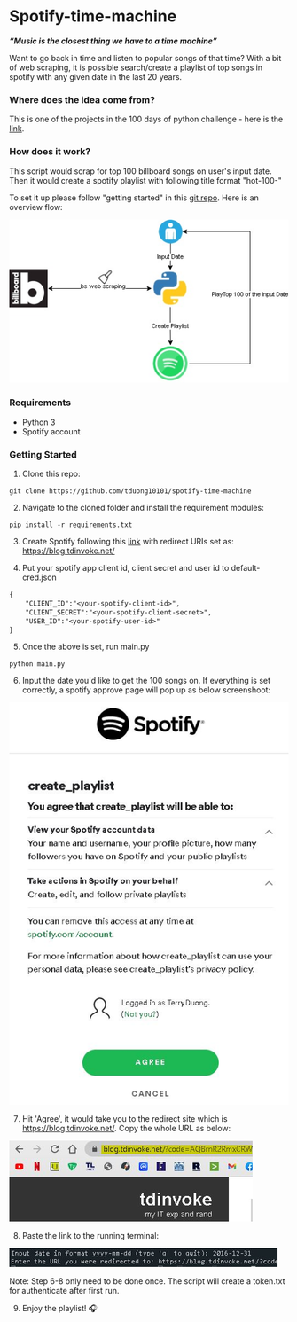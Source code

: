 # Spotify-time-machine
__*“Music is the closest thing we have to a time machine”*__

Want to go back in time and listen to popular songs of that time? With a bit of web scraping, it is possible search/create a playlist of top songs in spotify with any given date in the last 20 years.

### Where does the idea come from?

This is one of the projects in the 100 days of python challenge - here is the [link](https://100daysofpython.dev/).

### How does it work?


This script would scrap for top 100 billboard songs on user's input date. Then it would create a spotify playlist with following title format "hot-100-<date>"

To set it up please follow "getting started" in this [git repo](https://github.com/tduong10101/spotify-time-machine). Here is an overview flow:

![Overview](/img/spotify-time-machine.jpg)


### Requirements

- Python 3
- Spotify account

### Getting Started

1. Clone this repo:

```
git clone https://github.com/tduong10101/spotify-time-machine
```
2. Navigate to the cloned folder and install the requirement modules:
```
pip install -r requirements.txt
```
3. Create Spotify following this [link](https://developer.spotify.com/documentation/general/guides/app-settings/) with redirect URIs set as: https://blog.tdinvoke.net/

4. Put your spotify app client id, client secret and user id to default-cred.json

```
{
    "CLIENT_ID":"<your-spotify-client-id>",
    "CLIENT_SECRET":"<your-spotify-client-secret>",
    "USER_ID":"<your-spotify-user-id>"
}
```

5. Once the above is set, run main.py
```
python main.py
```
6. Input the date you'd like to get the 100 songs on. If everything is set correctly, a spotify approve page will pop up as below screenshoot:

![Approve App](/img/spotify_approve.JPG)

7. Hit 'Agree', it would take you to the redirect site which is https://blog.tdinvoke.net/. Copy the whole URL as below:

![URL copy](/img/url_copy.JPG)

8. Paste the link to the running terminal:

![URL paste](/img/paste_url.JPG)

Note: Step 6-8 only need to be done once. The script will create a token.txt for authenticate after first run.

9. Enjoy the playlist! 🎧
